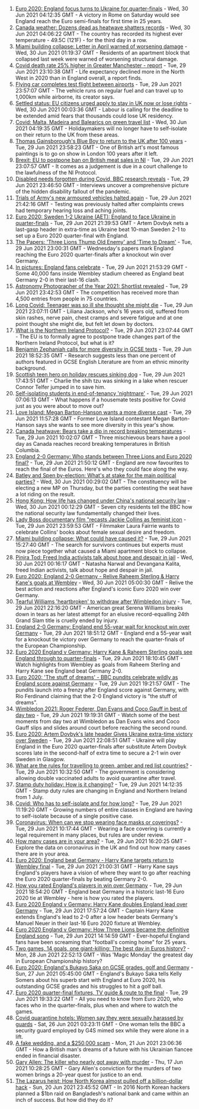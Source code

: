 1. [Euro 2020: England focus turns to Ukraine for quarter-finals](https://www.bbc.co.uk/sport/football/57660584) - Wed, 30 Jun 2021 04:12:35 GMT - A victory in Rome on Saturday would see England reach the Euro semi-finals for first time in 25 years.
2. [Canada weather: Dozens dead as heatwave shatters records](https://www.bbc.co.uk/news/world-us-canada-57654133) - Wed, 30 Jun 2021 04:06:22 GMT - The country has recorded its highest ever temperature - 49.5C (121F) - for the third day in a row.
3. [Miami building collapse: Letter in April warned of worsening damage](https://www.bbc.co.uk/news/world-us-canada-57659311) - Wed, 30 Jun 2021 01:19:37 GMT - Residents of an apartment block that collapsed last week were warned of worsening structural damage.
4. [Covid death rate 25% higher in Greater Manchester - report](https://www.bbc.co.uk/news/health-57658479) - Tue, 29 Jun 2021 23:10:38 GMT - Life expectancy declined more in the North West in 2020 than in England overall, a report finds.
5. [Flying car completes test flight between airports](https://www.bbc.co.uk/news/technology-57651843) - Tue, 29 Jun 2021 23:57:07 GMT - The vehicle runs on regular fuel and can travel up to 1,000km while airborne, its creator says.
6. [Settled status: EU citizens urged apply to stay in UK now or lose rights](https://www.bbc.co.uk/news/uk-politics-57657520) - Wed, 30 Jun 2021 00:03:36 GMT - Labour is calling for the deadline to be extended amid fears that thousands could lose UK residency.
7. [Covid: Malta, Madeira and Balearics on green travel list](https://www.bbc.co.uk/news/uk-57661648) - Wed, 30 Jun 2021 04:19:35 GMT - Holidaymakers will no longer have to self-isolate on their return to the UK from these areas.
8. [Thomas Gainsborough's Blue Boy to return to the UK after 100 years](https://www.bbc.co.uk/news/entertainment-arts-57649531) - Tue, 29 Jun 2021 23:58:23 GMT - One of British art's most famous paintings is to go on show in London 100 years after it left.
9. [Brexit: EU to postpone ban on British meat sales in NI](https://www.bbc.co.uk/news/uk-northern-ireland-57644497) - Tue, 29 Jun 2021 23:07:57 GMT - It comes as a judgement is due in a court challenge to the lawfulness of the NI Protocol.
10. [Disabled needs forgotten during Covid, BBC research reveals](https://www.bbc.co.uk/news/uk-57652173) - Tue, 29 Jun 2021 23:46:50 GMT - Interviews uncover a comprehensive picture of the hidden disability fallout of the pandemic.
11. [Trials of Army's new armoured vehicles halted again](https://www.bbc.co.uk/news/uk-57659847) - Tue, 29 Jun 2021 21:42:16 GMT - Testing was previously halted after complaints crews had temporary hearing loss and aching joints.
12. [Euro 2020: Sweden 1-2 Ukraine (AET): England to face Ukraine in quarter-finals](https://www.bbc.co.uk/sport/football/51198613) - Tue, 29 Jun 2021 21:39:53 GMT - Artem Dovbyk nets a last-gasp header in extra-time as Ukraine beat 10-man Sweden 2-1 to set up a Euro 2020 quarter-final with England.
13. [The Papers: 'Three Lions Thump Old Enemy' and 'Time to Dream'](https://www.bbc.co.uk/news/blogs-the-papers-57660473) - Tue, 29 Jun 2021 23:00:31 GMT - Wednesday's papers mark England reaching the Euro 2020 quarter-finals after a knockout win over Germany.
14. [In pictures: England fans celebrate](https://www.bbc.co.uk/news/uk-57657990) - Tue, 29 Jun 2021 21:53:29 GMT - Some 40,000 fans inside Wembley stadium cheered as England beat Germany 2-0 in their last-16 clash.
15. [Astronomy Photographer of the Year 2021: Shortlist revealed](https://www.bbc.co.uk/news/in-pictures-57653901) - Tue, 29 Jun 2021 23:42:53 GMT - The competition has received more than 4,500 entries from people in 75 countries.
16. [Long Covid: Teenager was so ill she thought she might die](https://www.bbc.co.uk/news/health-57653791) - Tue, 29 Jun 2021 23:07:11 GMT - Liliana Jackson, who's 16 years old, suffered from skin rashes, nerve pain, chest cramps and severe fatigue and at one point thought she might die, but felt let down by doctors.
17. [What is the Northern Ireland Protocol?](https://www.bbc.co.uk/news/uk-northern-ireland-57519393) - Tue, 29 Jun 2021 23:07:44 GMT - The EU is to formally agree to postpone trade changes part of the Northern Ireland Protocol, but what is it?
18. [Benjamin Zephaniah calls for more diversity in GCSE texts](https://www.bbc.co.uk/news/education-57656231) - Tue, 29 Jun 2021 18:52:35 GMT - Research suggests less than one percent of authors featured in GCSE English Literature are from an ethnic minority background.
19. [Scottish teen hero on holiday rescues sinking dog](https://www.bbc.co.uk/news/uk-wales-57653931) - Tue, 29 Jun 2021 17:43:51 GMT - Charlie the shih tzu was sinking in a lake when rescuer Connor Telfer jumped in to save him.
20. [Self-isolating students in end-of-tenancy 'nightmare'](https://www.bbc.co.uk/news/newsbeat-57644652) - Tue, 29 Jun 2021 07:06:13 GMT - What happens if a housemate tests positive for Covid just as you were about to move out?
21. [Love Island: Megan Barton-Hanson wants a more diverse cast](https://www.bbc.co.uk/news/entertainment-arts-57649495) - Tue, 29 Jun 2021 11:57:28 GMT - Former Love Island contestant Megan Barton-Hanson says she wants to see more diversity in this year's show.
22. [Canada heatwave: Bears take a dip in record breaking temperatures](https://www.bbc.co.uk/news/world-us-canada-57651894) - Tue, 29 Jun 2021 10:02:07 GMT - Three mischievous bears have a pool day as Canada reaches record breaking temperatures in British Columbia.
23. [England 2-0 Germany: Who stands between Three Lions and Euro 2020 final?](https://www.bbc.co.uk/sport/football/57638163) - Tue, 29 Jun 2021 21:50:12 GMT - England are now favourites to reach the final of the Euros. Here's who they could face along the way.
24. [Batley and Spen by-election: What's at stake for the main political parties?](https://www.bbc.co.uk/news/uk-politics-57639970) - Wed, 30 Jun 2021 00:29:02 GMT - The constituency will be electing a new MP on Thursday, but the parties contesting the seat have a lot riding on the result.
25. [Hong Kong: How life has changed under China's national security law](https://www.bbc.co.uk/news/world-asia-china-57649442) - Wed, 30 Jun 2021 00:12:29 GMT - Seven city residents tell the BBC how the national security law fundamentally changed their lives.
26. [Lady Boss documentary film "recasts Jackie Collins as feminist icon](https://www.bbc.co.uk/news/entertainment-arts-57640590) - Tue, 29 Jun 2021 23:59:53 GMT - Filmmaker Laura Fairrie wants to celebrate Collins' books about female sexual desire and freedom.
27. [Miami building collapse: What could have caused it?](https://www.bbc.co.uk/news/world-us-canada-57651025) - Tue, 29 Jun 2021 15:27:40 GMT - The search for survivors continues but experts must now piece together what caused a Miami apartment block to collapse.
28. [Pinjra Tod: Freed India activists talk about hope and despair in jail](https://www.bbc.co.uk/news/world-asia-india-57648106) - Wed, 30 Jun 2021 00:16:17 GMT - Natasha Narwal and Devangana Kalita, freed Indian activists, talk about hope and despair in jail.
29. [Euro 2020: England 2-0 Germany - Relive Raheem Sterling & Harry Kane's goals at Wembley](https://www.bbc.co.uk/sport/av/football/57660524) - Wed, 30 Jun 2021 05:00:30 GMT - Relive the best action and reactions after England's iconic Euro 2020 win over Germany.
30. [Tearful Williams 'heartbroken' to withdraw after Wimbledon injury](https://www.bbc.co.uk/sport/tennis/57656647) - Tue, 29 Jun 2021 22:16:20 GMT - American great Serena Williams breaks down in tears as her latest attempt for an elusive record-equalling 24th Grand Slam title is cruelly ended by injury.
31. [England 2-0 Germany: England end 55-year wait for knockout win over Germany](https://www.bbc.co.uk/sport/football/51198606) - Tue, 29 Jun 2021 18:51:12 GMT - England end a 55-year wait for a knockout tie victory over Germany to reach the quarter-finals of the European Championship.
32. [Euro 2020 England v Germany: Harry Kane & Raheem Sterling goals see England through to quarter-finals](https://www.bbc.co.uk/sport/av/football/57659210) - Tue, 29 Jun 2021 18:10:45 GMT - Watch highlights from Wembley as goals from Raheem Sterling and Harry Kane see England beat Germany 2-0.
33. [Euro 2020: 'The stuff of dreams' - BBC pundits celebrate wildly as England score against Germany](https://www.bbc.co.uk/sport/av/football/57659702) - Tue, 29 Jun 2021 19:21:57 GMT - The pundits launch into a frenzy after England score against Germany, with Rio Ferdinand claiming that the 2-0 England victory is "the stuff of dreams".
34. [Wimbledon 2021: Roger Federer, Dan Evans and Coco Gauff in best of day two](https://www.bbc.co.uk/sport/av/tennis/57655463) - Tue, 29 Jun 2021 19:19:31 GMT - Watch some of the best moments from day two at Wimbledon as Dan Evans wins and Coco Gauff slips and slides around court before reaching the second round.
35. [Euro 2020: Artem Dovbyk's late header Gives Ukraine extra-time victory over Sweden](https://www.bbc.co.uk/sport/av/football/57660665) - Tue, 29 Jun 2021 22:08:51 GMT - Ukraine will play England in the Euro 2020 quarter-finals after substitute Artem Dovbyk scores late in the second-half of extra time to secure a 2-1 win over Sweden in Glasgow.
36. [What are the rules for travelling to green, amber and red list countries?](https://www.bbc.co.uk/news/explainers-52544307) - Tue, 29 Jun 2021 10:32:50 GMT - The government is considering allowing double vaccinated adults to avoid quarantine after travel.
37. [Stamp duty holiday: How is it changing?](https://www.bbc.co.uk/news/business-53319433) - Tue, 29 Jun 2021 14:12:35 GMT - Stamp duty rules are changing in England and Northern Ireland from 1 July.
38. [Covid: Who has to self-isolate and for how long?](https://www.bbc.co.uk/news/explainers-54239922) - Tue, 29 Jun 2021 11:19:20 GMT - Growing numbers of entire classes in England are having to self-isolate because of a single positive case.
39. [Coronavirus: When can we stop wearing face masks or coverings?](https://www.bbc.co.uk/news/health-51205344) - Tue, 29 Jun 2021 10:17:44 GMT - Wearing a face covering is currently a legal requirement in many places, but rules are under review.
40. [How many cases are in your area?](https://www.bbc.co.uk/news/uk-51768274) - Tue, 29 Jun 2021 16:20:25 GMT - Explore the data on coronavirus in the UK and find out how many cases there are in your area.
41. [Euro 2020: England beat Germany - Harry Kane targets return to Wembley final](https://www.bbc.co.uk/sport/football/57658629) - Tue, 29 Jun 2021 21:00:31 GMT - Harry Kane says England's players have a vision of where they want to go after reaching the Euro 2020 quarter-finals by beating Germany 2-0.
42. [How you rated England's players in win over Germany](https://www.bbc.co.uk/sport/football/51198971) - Tue, 29 Jun 2021 18:54:20 GMT - England beat Germany in a historic last-16 Euro 2020 tie at Wembley - here is how you rated the players.
43. [Euro 2020 England v Germany: Harry Kane doubles England lead over Germany](https://www.bbc.co.uk/sport/av/football/57659206) - Tue, 29 Jun 2021 17:57:24 GMT - Captain Harry Kane extends England's lead to 2-0 after a low header beats Germany's Manuel Neuer in their last-16 Euro 2020 fixture at Wembley.
44. [Euro 2020 England v Germany: How Three Lions became the definitive England song](https://www.bbc.co.uk/news/newsbeat-44711564) - Tue, 29 Jun 2021 14:14:59 GMT - Ever-hopeful England fans have been screaming that "football's coming home" for 25 years.
45. [Two games, 14 goals, one giant-killing: The best day in Euros history?](https://www.bbc.co.uk/sport/football/57646653) - Mon, 28 Jun 2021 22:52:13 GMT - Was 'Magic Monday' the greatest day in European Championship history?
46. [Euro 2020: England's Bukayo Saka on GCSE grades, golf and Germany](https://www.bbc.co.uk/sport/av/football/57623526) - Sun, 27 Jun 2021 05:45:00 GMT - England's Bukayo Saka tells Kelly Somers about his superb start with England at Euro 2020, his outstanding GCSE grades and his struggles to hit a golf ball.
47. [Euro 2020 quarter-final fixtures, TV guide & route to the final](https://www.bbc.co.uk/sport/football/57516261) - Tue, 29 Jun 2021 19:33:22 GMT - All you need to know from Euro 2020, who faces who in the quarter-finals, plus when and where to watch the games.
48. [Covid quarantine hotels: Women say they were sexually harassed by guards](https://www.bbc.co.uk/news/stories-57609164) - Sat, 26 Jun 2021 03:23:11 GMT - One woman tells the BBC a security guard employed by G4S mimed sex while they were alone in a lift.
49. [A fake wedding, and a $250,000 scam](https://www.bbc.co.uk/news/world-europe-57358241) - Mon, 21 Jun 2021 23:06:36 GMT - How a British man's dreams of a future with his Ukrainian fiancee ended in financial disaster.
50. [Gary Allen: The killer who nearly got away with murder](https://www.bbc.co.uk/news/uk-england-57331321) - Thu, 17 Jun 2021 10:28:25 GMT - Gary Allen's conviction for the murders of two women brings a 20-year quest for justice to an end.
51. [The Lazarus heist: How North Korea almost pulled off a billion-dollar hack](https://www.bbc.co.uk/news/stories-57520169) - Sun, 20 Jun 2021 23:45:52 GMT - In 2016 North Korean hackers planned a $1bn raid on Bangladesh's national bank and came within an inch of success. But how did they do it?
